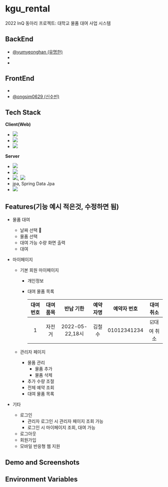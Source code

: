 # kgu_rental
2022 InQ 동아리 프로젝트: 대학교 물품 대여 사업 시스템 

## BackEnd
- [@yumyeonghan (유명한)](https://github.com/yumyeonghan)
-
- 
## FrontEnd
- 
- [@ongsim0629 (신수빈)](https://github.com/ongsim0629)

## Tech Stack

**Client(Web)**
  - <img src="https://img.shields.io/badge/Html-E34F26?style=flat-square&logo=HTML5&logoColor=white"/>
  - <img src="https://img.shields.io/badge/Css-1572B6?style=flat-square&logo=CSS3&logoColor=white"/>
  - <img src="https://img.shields.io/badge/Java Script-F7DF1E?style=flat-square&logo=JavaScript&logoColor=white">
**Server**
  - <img src="https://img.shields.io/badge/Java-007396?style=flat-square&logo=java&logoColor=white"/>
  - <img src="https://img.shields.io/badge/Thymeleaf-005F0F?style=flat-square&logo=Thymeleaf&logoColor=white"/>
  - <img src="https://img.shields.io/badge/Spring-6DB33F?style=flat-square&logo=Spring&logoColor=white"/>, <img src="https://img.shields.io/badge/Spring Boot-6DB33F?style=flat-square&logo=Spring Boot&logoColor=white"/>
  - jpa, Spring Data Jpa
  - <img src="https://img.shields.io/badge/MySQL-4479A1?style=flat-square&logo=MySQL&logoColor=white"/>

## Features(기능 예시 적은것, 수정하면 됨)

* 물품 대여
    *  날짜 선택 :calendar:
    *  물품 선택
    *  대여 가능 수량 화면 출력
    *  대여
    
* 마이페이지
    * 기본 회원 마이페이지
      * 개인정보
      *  대여 물품 목록

         |대여 번호|대여 품목|반납 기한|예약자명|예약자 번호|대여 취소|
         |:---:|:---:|:---:|:---:|:---:|:---:|
         |1|자전거|2022-05-22,18시|김철수|01012341234|:ballot_box_with_check:대여 취소|

    * 관리자 페이지
      *  물품 관리
          *  물품 추가
          *  물품 삭제
      *  추가 수량 조절
      *  전체 예약 조회
      *  대여 물품 목록
    
* 기타
  * 로그인
    * 관리자 로그인 시 관리자 페이지 조회 가능
    * 로그인 시 마이페이지 조회, 대여 가능
  * 로그아웃
  * 회원가입
  * 모바일 반응형 웹 지원

## Demo and Screenshots

## Environment Variables
